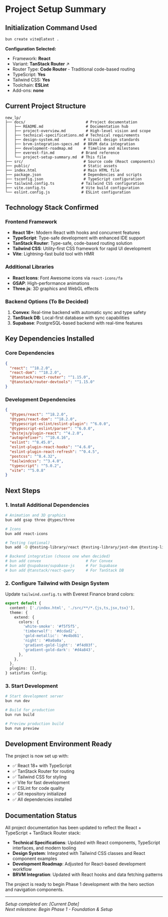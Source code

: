 # Project Setup Summary

## Initialization Command Used

```bash
bun create vite@latest .
```

**Configuration Selected:**
- Framework: **React**
- Variant: **TanStack Router** ↗
- Router Type: **Code Router** - Traditional code-based routing
- TypeScript: **Yes**
- Tailwind CSS: **Yes**
- Toolchain: **ESLint**
- Add-ons: **none**

## Current Project Structure

```
new_lp/
├── docs/                           # Project documentation
│   ├── README.md                   # Documentation hub
│   ├── project-overview.md         # High-level vision and scope
│   ├── technical-specifications.md # Technical requirements
│   ├── design-system.md           # Visual design standards
│   ├── brvm-integration-specs.md  # BRVM data integration
│   ├── development-roadmap.md     # Timeline and milestones
│   ├── everest-fin.md            # Brand reference
│   └── project-setup-summary.md  # This file
├── src/                           # Source code (React components)
├── public/                        # Static assets
├── index.html                     # Main HTML file
├── package.json                   # Dependencies and scripts
├── tsconfig.json                  # TypeScript configuration
├── tailwind.config.ts            # Tailwind CSS configuration
├── vite.config.ts                # Vite build configuration
└── eslint.config.js              # ESLint configuration
```

## Technology Stack Confirmed

### Frontend Framework
- **React 18+**: Modern React with hooks and concurrent features
- **TypeScript**: Type-safe development with enhanced IDE support
- **TanStack Router**: Type-safe, code-based routing solution
- **Tailwind CSS**: Utility-first CSS framework for rapid UI development
- **Vite**: Lightning-fast build tool with HMR

### Additional Libraries
- **React Icons**: Font Awesome icons via `react-icons/fa`
- **GSAP**: High-performance animations
- **Three.js**: 3D graphics and WebGL effects

### Backend Options (To Be Decided)
1. **Convex**: Real-time backend with automatic sync and type safety
2. **TanStack DB**: Local-first database with sync capabilities  
3. **Supabase**: PostgreSQL-based backend with real-time features

## Key Dependencies Installed

### Core Dependencies
```json
{
  "react": "^18.2.0",
  "react-dom": "^18.2.0",
  "@tanstack/react-router": "^1.15.0",
  "@tanstack/router-devtools": "^1.15.0"
}
```

### Development Dependencies  
```json
{
  "@types/react": "^18.2.0",
  "@types/react-dom": "^18.2.0",
  "@typescript-eslint/eslint-plugin": "^6.0.0",
  "@typescript-eslint/parser": "^6.0.0",
  "@vitejs/plugin-react": "^4.2.0",
  "autoprefixer": "^10.4.16",
  "eslint": "^8.45.0",
  "eslint-plugin-react-hooks": "^4.6.0",
  "eslint-plugin-react-refresh": "^0.4.5",
  "postcss": "^8.4.32",
  "tailwindcss": "^3.4.0",
  "typescript": "^5.0.2",
  "vite": "^5.0.8"
}
```

## Next Steps

### 1. Install Additional Dependencies
```bash
# Animation and 3D graphics
bun add gsap three @types/three

# Icons
bun add react-icons

# Testing (optional)
bun add -D @testing-library/react @testing-library/jest-dom @testing-library/user-event vitest @vitest/ui jsdom

# Backend integration (choose one when decided)
# bun add convex                    # For Convex
# bun add @supabase/supabase-js     # For Supabase  
# bun add @tanstack/react-query     # For TanStack DB
```

### 2. Configure Tailwind with Design System
Update `tailwind.config.ts` with Everest Finance brand colors:

```typescript
export default {
  content: ['./index.html', './src/**/*.{js,ts,jsx,tsx}'],
  theme: {
    extend: {
      colors: {
        'white-smoke': '#f5f5f5',
        'timberwolf': '#dcdad2', 
        'gold-metallic': '#e4bd61',
        'night': '#0a0a0a',
        'gradient-gold-light': '#f4d03f',
        'gradient-gold-dark': '#d4a843',
      },
    },
  },
  plugins: [],
} satisfies Config;
```

### 3. Start Development
```bash
# Start development server
bun run dev

# Build for production
bun run build

# Preview production build
bun run preview
```

## Development Environment Ready

The project is now set up with:
- ✅ React 18+ with TypeScript
- ✅ TanStack Router for routing
- ✅ Tailwind CSS for styling
- ✅ Vite for fast development
- ✅ ESLint for code quality
- ✅ Git repository initialized
- ✅ All dependencies installed

## Documentation Status

All project documentation has been updated to reflect the React + TypeScript + TanStack Router stack:

- **Technical Specifications**: Updated with React components, TypeScript interfaces, and modern tooling
- **Design System**: Integrated with Tailwind CSS classes and React component examples
- **Development Roadmap**: Adjusted for React-based development workflow
- **BRVM Integration**: Updated with React hooks and data fetching patterns

The project is ready to begin Phase 1 development with the hero section and navigation components.

---

*Setup completed on: [Current Date]*  
*Next milestone: Begin Phase 1 - Foundation & Setup*
